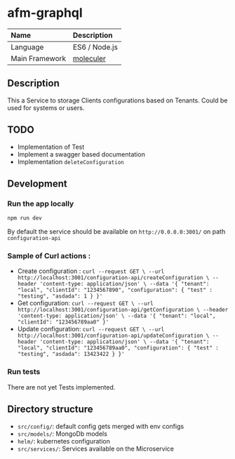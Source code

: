 # afm-graphql

Name           | Description
:------------- | :-----------------------------------------------------------------------------
Language       | ES6 / Node.js
Main Framework | [moleculer](https://github.com/moleculerjs/moleculer)

## Description
This a Service to storage Clients configurations based on Tenants. Could be used for systems or users.

## TODO
* Implementation of Test
* Implement a swagger based documentation
* Implementation `deleteConfiguration`

## Development

### Run the app locally

```bash
npm run dev
```
By default the service should be available on `http://0.0.0.0:3001/` on path `configuration-api`

### Sample of Curl actions :
* Create configuration :
  `curl --request GET \
    --url http://localhost:3001/configuration-api/createConfiguration \
    --header 'content-type: application/json' \
    --data '{
    "tenant": "local",
    "clientId": "1234567890",
    "configuration": {
      "test" : "testing",
      "asdada": 1
    }
  }'`
*  Get configuration:
  `curl --request GET \
    --url http://localhost:3001/configuration-api/getConfiguration \
    --header 'content-type: application/json' \
    --data '{
    "tenant": "local",
    "clientId": "123456789aa0"
  }'`
* Update configuration:
  `curl --request GET \
    --url http://localhost:3001/configuration-api/updateConfiguration \
    --header 'content-type: application/json' \
    --data '{
    "tenant": "local",
    "clientId": "123456789aa0",
    "configuration": {
      "test" : "testing",
      "asdada": 13423422
    }
  }'`


### Run tests
There are not yet Tests implemented.

## Directory structure

* `src/config/`: default config gets merged with env configs
* `src/models/`: MongoDb models
* `helm/`: kubernetes configuration
* `src/services/`: Services available on the Microservice



